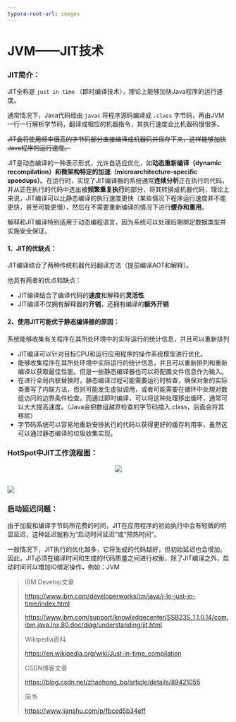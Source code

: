 ```yaml
---
typora-root-url: images
---
```


# JVM——JIT技术

### JIT简介：

JIT全称是 `just in time` （即时编译技术），理论上能够加快Java程序的运行速度。

通常情况下，Java代码经由 `javac` 将程序源码编译成 `.class` 字节码，再由JVM一行一行解析字节码，翻译成相应的机器指令，其执行速度会比机器码慢很多。

~~JIT会将使用频率很高的字节码部分直接编译成机器码并保存下来，这样能够加快Java程序的运行速度。~~

JIT是动态编译的一种表示形式，允许自适应优化，如**动态重新编译（dynamic recompilation）**和**微架构特定的加速（microarchitecture-specific speedups）**。在运行时，实现了JIT编译器的系统通常**连续分析**正在执行的代码，并从正在执行的代码中选出被**频繁重复执行**的部分，将其转换成机器代码，理论上来说，JIT编译可以比静态编译的执行速度更快（某些情况下程序运行速度并不能更快，甚至可能更慢），然后在不需要重新编译的情况下进行**缓存和重用**。

解释和JIT编译特别适用于动态编程语言，因为系统可以处理后期绑定数据类型并实施安全保证。



#### 1、JIT的优缺点：

JIT编译结合了两种传统机器代码翻译方法（提前编译AOT和解释）。

他具有两者的优点和缺点：

- JIT编译结合了编译代码的**速度**和解释的**灵活性**
- JIT编译不仅拥有解释器的**开销**，还拥有编译的**额外开销**



#### 2、使用JIT可能优于静态编译器的原因：

系统能够收集有关程序在其所处环境中的实际运行的统计信息，并且可以重新排列

- JIT编译可以针对目标CPU和运行应用程序的操作系统模型进行优化。
- 能够收集程序在其所处环境中实际运行的统计信息，并且可以重新排列和重新编译以获取最佳性能。但是一些静态编译器也可以将配置文件信息作为输入。
- 在进行全局内联替换时，静态编译过程可能需要运行时检查，确保对象的实际类重写了内联方法，否则可能发生虚拟调用，或者可能需要在循环中处理对数组访问的边界条件检查。而通过即时编译，可以将这种处理移出循环，通常可以大大提高速度。（Java会把数组越界检查的字节码插入.class，后面会将其移除）
- 字节码系统可以容易地重新安排执行的代码以获得更好的缓存利用率，虽然这可以通过静态编译的垃圾收集实现。



### HotSpot中JIT工作流程图：

<div align="center"> <img src="/JIT_Schematic.png"> </div><br>


![](/JIT_Schematic.png)

### 启动延迟问题：

由于加载和编译字节码所花费的时间，JIT在应用程序的初始执行中会有轻微的明显延迟，这种延迟就称为“启动时间延迟”或“预热时间”。

一般情况下，JIT执行的优化越多，它将生成的代码越好，但初始延迟也会增加。因此，JIT必须在编译时间和生成的代码质量之间进行权衡，除了JIT编译之外，启动时间可以增加IO绑定操作，例如：JVM



> IBM Develop文章
>
> <https://www.ibm.com/developerworks/cn/java/j-lo-just-in-time/index.html>
>
> https://www.ibm.com/support/knowledgecenter/SSB23S_1.1.0.14/com.ibm.java.lnx.80.doc/diag/understanding/jit.html
>
> Wikipedia百科
>
> <https://en.wikipedia.org/wiki/Just-in-time_compilation>
>
> CSDN博客文章
>
> <https://blog.csdn.net/zhaohong_bo/article/details/89421055>
>
> 简书
>
> <https://www.jianshu.com/p/fbced5b34eff>